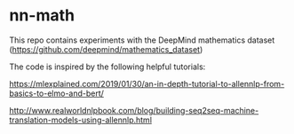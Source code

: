 # nn-math

This repo contains experiments with the DeepMind mathematics dataset (https://github.com/deepmind/mathematics_dataset)

The code is inspired by the following helpful tutorials: 

https://mlexplained.com/2019/01/30/an-in-depth-tutorial-to-allennlp-from-basics-to-elmo-and-bert/

http://www.realworldnlpbook.com/blog/building-seq2seq-machine-translation-models-using-allennlp.html